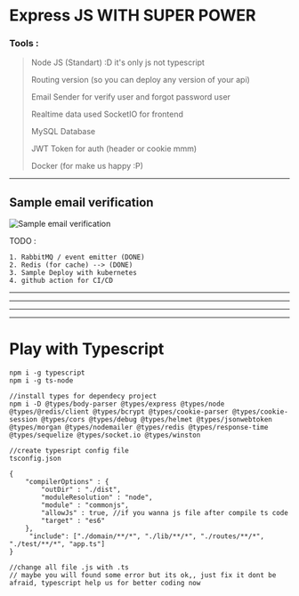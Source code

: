 # Express JS WITH SUPER POWER

### Tools :

> Node JS (Standart) :D it's only js not typescript
>
> Routing version (so you can deploy any version of your api)
>
> Email Sender for verify user and forgot password user
>
> Realtime data used SocketIO for frontend
>
> MySQL Database
>
> JWT Token for auth (header or cookie mmm)
>
> Docker (for make us happy :P)

---

## Sample email verification

![Sample email verification](./email-verification.PNG)

TODO :

    1. RabbitMQ / event emitter (DONE)
    2. Redis (for cache) --> (DONE)
    3. Sample Deploy with kubernetes
    4. github action for CI/CD

---

---

---

---

# Play with Typescript

```
npm i -g typescript
npm i -g ts-node

//install types for dependecy project
npm i -D @types/body-parser @types/express @types/node @types/@redis/client @types/bcrypt @types/cookie-parser @types/cookie-session @types/cors @types/debug @types/helmet @types/jsonwebtoken @types/morgan @types/nodemailer @types/redis @types/response-time @types/sequelize @types/socket.io @types/winston

//create typesript config file
tsconfig.json

{
    "compilerOptions" : {
        "outDir" : "./dist",
        "moduleResolution" : "node",
        "module" : "commonjs",
        "allowJs" : true, //if you wanna js file after compile ts code
        "target" : "es6"
    },
     "include": ["./domain/**/*", "./lib/**/*", "./routes/**/*", "./test/**/*", "app.ts"]
}

//change all file .js with .ts
// maybe you will found some error but its ok,, just fix it dont be afraid, typescript help us for better coding now
```
